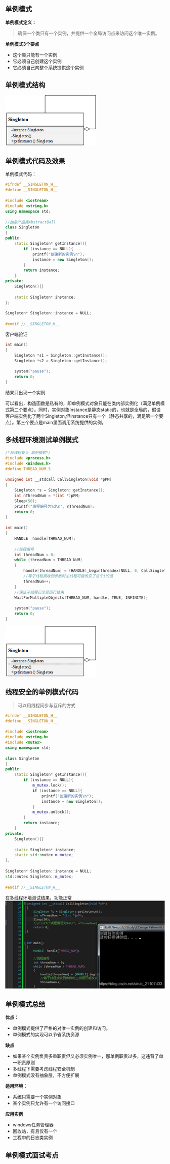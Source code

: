 ## 单例模式

**单例模式定义：**
> 确保一个类只有一个实例，并提供一个全局访问点来访问这个唯一实例。

**单例模式3个要点**  
* 这个类只能有一个实例
* 它必须自己创建这个实例
* 它必须自己向整个系统提供这个实例

## 单例模式结构  
![](https://github.com/lph6755065/Design-Patterns/blob/main/picture/20191020174208514.png)

## 单例模式代码及效果
单例模式代码：
```cpp
#ifndef __SINGLETON_H__
#define __SINGLETON_H__
 
#include <iostream>
#include <string.h>
using namespace std;
 
//抽象产品类AbstractBall
class Singleton
{
public:
	static Singleton* getInstance(){
		if (instance == NULL){
			printf("创建新的实例\n");
			instance = new Singleton();
		}
		return instance;
	}
private:
	Singleton(){}
 
	static Singleton* instance;
};
 
Singleton* Singleton::instance = NULL;
 
#endif //__SINGLETON_H__
```  
客户端验证
```cpp
int main()
{
	Singleton *s1 = Singleton::getInstance();
	Singleton *s2 = Singleton::getInstance();
 
	system("pause");
	return 0;
}
``` 
结果只出现一个实例

可以看出，构造函数是私有的，即单例模式对象只能在类内部实例化（满足单例模式第二个要点）。同时，实例对象Instance是静态static的，也就是全局的，假设客户端实例化了两个Singleton,但instance只有一个（静态共享的，满足第一个要点）。第三个要点是main里面调用系统提供的实例。

## 多线程环境测试单例模式 
```cpp
/*非线程安全 单例模式*/
#include <process.h>
#include <Windows.h>
#define THREAD_NUM 5
 
unsigned int __stdcall CallSingleton(void *pPM)
{
	Singleton *s = Singleton::getInstance();
	int nThreadNum = *(int *)pPM; 
	Sleep(50);
	printf("线程编号为%d\n", nThreadNum);
	return 0;
}
 
int main()
{
	HANDLE  handle[THREAD_NUM];
 
	//线程编号
	int threadNum = 0;
	while (threadNum < THREAD_NUM)
	{
		handle[threadNum] = (HANDLE)_beginthreadex(NULL, 0, CallSingleton, &threadNum, 0, NULL);
		//等子线程接收到参数时主线程可能改变了这个i的值
		threadNum++;
	}
	//保证子线程已全部运行结束
	WaitForMultipleObjects(THREAD_NUM, handle, TRUE, INFINITE);
 
	system("pause");
	return 0;
}
```
![](https://github.com/lph6755065/Design-Patterns/blob/main/picture/20191020174208514.png)
## 线程安全的单例模式代码
>可以用线程同步与互斥的方式  

```cpp
#ifndef __SINGLETON_H__
#define __SINGLETON_H__
 
#include <iostream>
#include <string.h>
#include <mutex>
using namespace std;
 
class Singleton
{
public:
	static Singleton* getInstance(){
		if (instance == NULL){
			m_mutex.lock();
			if (instance == NULL){
				printf("创建新的实例\n");
				instance = new Singleton();
			}
			m_mutex.unlock();
		}
		return instance;
	}
private:
	Singleton(){}
 
	static Singleton* instance;
	static std::mutex m_mutex;
};
 
Singleton* Singleton::instance = NULL;
std::mutex Singleton::m_mutex;
 
#endif //__SINGLETON_H__
```  
在多线程环境测试结果，功能正常
![](https://github.com/lph6755065/Design-Patterns/blob/main/picture/20191020183942253.png)

## 单例模式总结
**优点：**  
* 单例模式提供了严格的对唯一实例的创建和访问。
* 单例模式的实现可以节省系统资源

**缺点** 
* 如果某个实例负责多重职责但又必须实例唯一，那单例职责过多，这违背了单一职责原则
* 多线程下需要考虑线程安全机制
* 单例模式没有抽象层，不方便扩展

**适用环境：**
* 系统只需要一个实例对象
* 某个实例只允许有一个访问接口

**应用实例**
* windows任务管理器
* 回收站，有且仅有一个
* 工程中的日志类实例

## 单例模式面试考点


